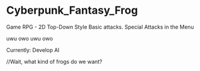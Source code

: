 # Cyberpunk_Fantasy_Frog
Game
RPG - 2D Top-Down Style
Basic attacks. Special Attacks in the Menu

uwu owo uwu owo

Currently: Develop AI

//Wait, what kind of frogs do we want?
